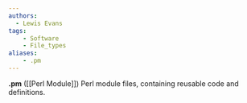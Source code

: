 ```yaml
---
authors:
  - Lewis Evans
tags:
    - Software
    - File_types
aliases:
    - .pm
---
```

**.pm** ([[Perl Module]]) Perl module files, containing reusable code and definitions.
